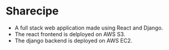 # Sharecipe

- A full stack web application made using React and Django.
- The react frontend is delployed on AWS S3.
- The django backend is deployed on AWS EC2. 
 
